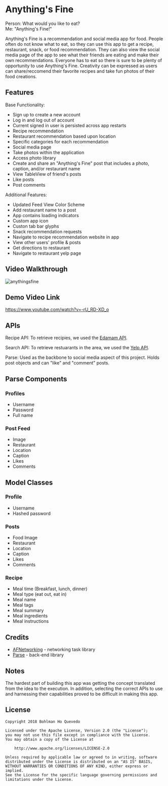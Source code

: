 # Anything's Fine

Person: What would you like to eat?  
Me: "Anything's Fine!"

Anything's Fine is a recommendation and social media app for food.  People often do not know what to eat, so they can use this app to get a recipe, restaurant, snack, or food recommendation.  They can also view the social media page of the app to see what their friends are eating and make their own recommendations.
Everyone has to eat so there is sure to be plenty of opportunity to use Anything's Fine.  Creativity can be expressed as users can share/reccomend their favorite recipes and take fun photos of their food creations.

## Features

Base Functionality:
- Sign up to create a new account
- Log in and log out of account
- Current signed in user is persisted across app restarts
- Recipe recommendation
- Restaurant recommendation based upon location
- Specific categories for each recommendation
- Social media page
- Take photos within the application
- Access photo library
- Create and share an "Anything's Fine" post that includes a photo, caption, and/or restaurant name
- View TableView of friend's posts
- Like posts
- Post comments 

Additional Features:
- Updated Feed View Color Scheme
- Add restaurant name to a post
- App contains loading indicators
- Custom app icon
- Custon tab bar glyphs
- Snack recommendation requests
- Navigate to recipe recommendation website in app
- View other users' profile & posts
- Get directions to restaurant
- Navigate to restaurant yelp page

## Video Walkthrough

![anythingsfine](https://user-images.githubusercontent.com/31720526/49912660-19dfd500-fe48-11e8-852e-42c559647693.gif)

## Demo Video Link

https://www.youtube.com/watch?v=-rU_RD-XD_o

## APIs
Recipe API: To retrieve recipies, we used the [Edamam API](https://developer.edamam.com/).

Search API: To retrieve restuarants in the area, we used the [Yelp API](https://www.yelp.com/developers).

Parse: Used as the backbone to social media aspect of this project. Holds post objects and can "like" and "comment" posts.

## Parse Components

### Profiles

- Username
- Password
- Full name

### Post Feed
- Image
- Restaurant
- Location
- Caption
- Likes
- Comments

## Model Classes

### Profile
- Username
- Hashed password

### Posts
- Food Image
- Restaurant
- Location
- Caption
- Likes
- Comments

### Recipe
- Meal time (Breakfast, lunch, dinner)
- Meal type (eat out, eat in)
- Meal name
- Meal tags
- Meal summary
- Meal ingredients
- Meal instructions

## Credits

- [AFNetworking](https://github.com/AFNetworking/AFNetworking) - networking task library
- [Parse](https://devcenter.heroku.com/articles/deploying-a-parse-server-to-heroku) - back-end library

## Notes

The hardest part of building this app was getting the concept translated from the idea to the execution. In addition, selecting the correct APIs to use and harnessing their capabilities proved to be difficult in making this app.

## License

    Copyright 2018 Bohlman Ho Quevedo

    Licensed under the Apache License, Version 2.0 (the "License");
    you may not use this file except in compliance with the License.
    You may obtain a copy of the License at

        http://www.apache.org/licenses/LICENSE-2.0

    Unless required by applicable law or agreed to in writing, software
    distributed under the License is distributed on an "AS IS" BASIS,
    WITHOUT WARRANTIES OR CONDITIONS OF ANY KIND, either express or implied.
    See the License for the specific language governing permissions and
    limitations under the License.
